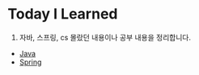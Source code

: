 # Today I Learned
1. 자바, 스프링, cs 몰랐던 내용이나 공부 내용을 정리합니다.
- [Java](https://github.com/BeomJunPark12/TIL/tree/main/Java)
- [Spring](https://github.com/BeomJunPark12/TIL/tree/main/Spring)